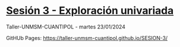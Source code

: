 # [Sesión 3 - Exploración univariada ](https://taller-unmsm-cuantipol.github.io/SESION-3/)

Taller-UNMSM-CUANTIPOL - martes 23/01/2024

GitHUb Pages: <https://taller-unmsm-cuantipol.github.io/SESION-3/>
